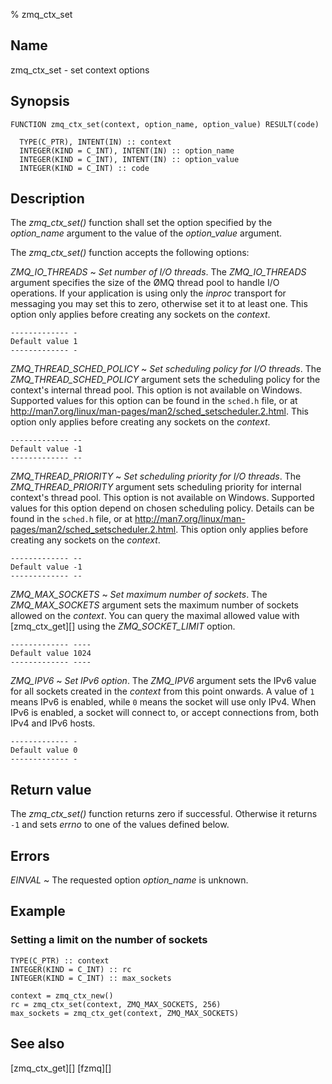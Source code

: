% zmq_ctx_set


Name
----

zmq_ctx_set - set context options


Synopsis
--------

~~~{.synopsis}
FUNCTION zmq_ctx_set(context, option_name, option_value) RESULT(code)

  TYPE(C_PTR), INTENT(IN) :: context
  INTEGER(KIND = C_INT), INTENT(IN) :: option_name
  INTEGER(KIND = C_INT), INTENT(IN) :: option_value
  INTEGER(KIND = C_INT) :: code
~~~


Description
-----------

The *zmq_ctx_set()* function shall set the option specified by the
_option_name_ argument to the value of the _option_value_ argument.

The *zmq_ctx_set()* function accepts the following options:

*ZMQ_IO_THREADS*
  ~ *Set number of I/O threads*.  The *ZMQ_IO_THREADS* argument specifies the
    size of the ØMQ thread pool to handle I/O operations. If your application
    is using only the _inproc_ transport for messaging you may set this to
    zero, otherwise set it to at least one. This option only applies before
    creating any sockets on the _context_.

    ------------- -
    Default value 1
    ------------- -

*ZMQ_THREAD_SCHED_POLICY*
  ~ *Set scheduling policy for I/O threads*.  The *ZMQ_THREAD_SCHED_POLICY*
    argument sets the scheduling policy for the context's internal thread pool.
    This option is not available on Windows.  Supported values for this option
    can be found in the `sched.h` file, or at
    <http://man7.org/linux/man-pages/man2/sched_setscheduler.2.html>.
    This option only applies before creating any sockets on the _context_.

    ------------- --
    Default value -1
    ------------- --

*ZMQ_THREAD_PRIORITY*
  ~ *Set scheduling priority for I/O threads*.  The *ZMQ_THREAD_PRIORITY*
    argument sets scheduling priority for internal context's thread pool. This
    option is not available on Windows.  Supported values for this option
    depend on chosen scheduling policy.  Details can be found in the `sched.h`
    file, or at
    <http://man7.org/linux/man-pages/man2/sched_setscheduler.2.html>.
    This option only applies before creating any sockets on the _context_.

    ------------- --
    Default value -1
    ------------- --

*ZMQ_MAX_SOCKETS*
  ~ *Set maximum number of sockets*.  The *ZMQ_MAX_SOCKETS* argument sets the
    maximum number of sockets allowed on the _context_. You can query the
    maximal allowed value with [zmq_ctx_get][] using the *ZMQ_SOCKET_LIMIT*
    option.

    ------------- ----
    Default value 1024
    ------------- ----

*ZMQ_IPV6*
  ~ *Set IPv6 option*.  The *ZMQ_IPV6* argument sets the IPv6 value for all
    sockets created in the _context_ from this point onwards. A value of `1`
    means IPv6 is enabled, while `0` means the socket will use only IPv4. When
    IPv6 is enabled, a socket will connect to, or accept connections from, both
    IPv4 and IPv6 hosts.

    ------------- -
    Default value 0
    ------------- -


Return value
------------

The *zmq_ctx_set()* function returns zero if successful.  Otherwise it returns
`-1` and sets _errno_ to one of the values defined below.


Errors
------

*EINVAL*
  ~ The requested option _option_name_ is unknown.


Example
-------

### Setting a limit on the number of sockets

~~~{.example}
TYPE(C_PTR) :: context
INTEGER(KIND = C_INT) :: rc
INTEGER(KIND = C_INT) :: max_sockets

context = zmq_ctx_new()
rc = zmq_ctx_set(context, ZMQ_MAX_SOCKETS, 256)
max_sockets = zmq_ctx_get(context, ZMQ_MAX_SOCKETS)
~~~


See also
--------

[zmq_ctx_get][]
[fzmq][]

